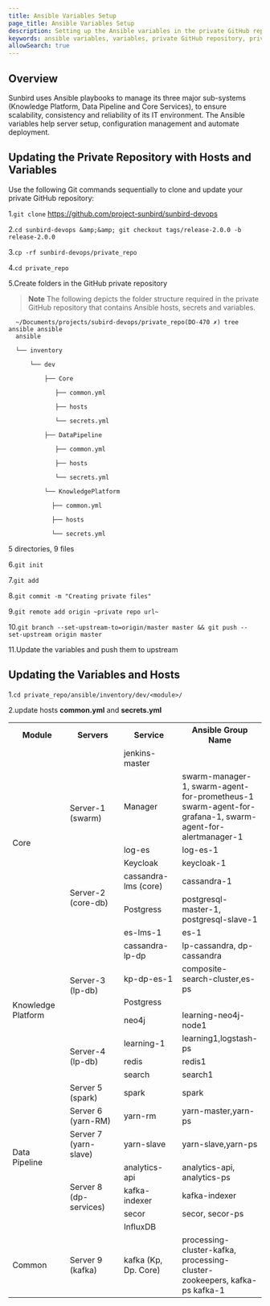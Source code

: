 ```yaml
---
title: Ansible Variables Setup
page_title: Ansible Variables Setup
description: Setting up the Ansible variables in the private GitHub repository
keywords: ansible variables, variables, private GitHub repository, private repo
allowSearch: true
---
```

## Overview

Sunbird uses Ansible playbooks to manage its three major sub-systems (Knowledge Platform, Data Pipeline and Core Services), to ensure scalability, consistency and reliability of its IT environment. The Ansible variables help server setup, configuration management and automate deployment.   

    
## Updating the Private Repository with Hosts and Variables

Use the following Git commands sequentially to clone and update your private GitHub repository: 

1.`git clone` <a href="https://project-sunbird/sunbird-devops">https://github.com/project-sunbird/sunbird-devops</a>

2.`cd sunbird-devops &amp;&amp; git checkout tags/release-2.0.0 -b release-2.0.0`

3.`cp -rf sunbird-devops/private_repo`

4.`cd private_repo`

5.Create folders in the GitHub private repository

> **Note** The following depicts the folder structure required in the private GitHub repository that contains Ansible hosts, secrets and variables.

      ~/Documents/projects/subird-devops/private_repo(DO-470 ✗) tree ansible ansible
      ansible

      └── inventory

          └── dev

              ├── Core

                 ├── common.yml

                 ├── hosts

                 └── secrets.yml

              ├── DataPipeline

                 ├── common.yml

                 ├── hosts

                 └── secrets.yml

              └── KnowledgePlatform

                ├── common.yml

                ├── hosts

                └── secrets.yml


5 directories, 9 files

6.`git init`

7.`git add`

8.`git commit -m "Creating private files"`

9.`git remote add origin ~private repo url~`

10.`git branch --set-upstream-to=origin/master master && git push --set-upstream origin master`

11.Update the variables and push them to upstream

## Updating the Variables and Hosts

1.`cd private_repo/ansible/inventory/dev/<module>/`

2.update hosts **common.yml** and **secrets.yml**

<table>
  <tr>
    <th style="width:25%">Module</th>
    <th style="width:25%">Servers</th>
    <th style="width:25%">Service</th>
    <th style="width:25%">Ansible Group Name</th>
  </tr>
  <tr>
    <td rowspan="7">Core</td>
    <td></td>
    <td>jenkins-master</td>
    <td></td>
  </tr>
  <tr>
    <td rowspan="2">Server-1 (swarm)</td>
    <td>Manager</td>
    <td>swarm-manager-1, swarm-agent-for-prometheus-1 swarm-agent-for-grafana-1, swarm-agent-for-alertmanager-1</td>
  </tr>
  <tr>
    <td>log-es</td>
    <td>log-es-1</td>
  </tr>   
  <tr>
    <td rowspan="4">Server-2 (core-db)</td>
    <td>Keycloak</td>
    <td>keycloak-1</td>
  </tr>  
  <tr>
    <td>cassandra-lms (core)</td>
    <td>cassandra-1</td>
  </tr>   
  <tr>
    <td>Postgress</td>
    <td>postgresql-master-1, postgresql-slave-1</td>
  </tr>   
  <tr>
    <td>es-lms-1</td>
    <td>es-1</td>
  </tr> 
  <tr>
    <td rowspan="7">Knowledge Platform</td>
    <td rowspan="4">Server-3 (lp-db)</td>
    <td>cassandra-lp-dp</td>
    <td>lp-cassandra, dp-cassandra</td>
  </tr>
  <tr>
    <td>kp-dp-es-1</td>
    <td>composite-search-cluster,es-ps</td>
  </tr>
  <tr>
    <td>Postgress</td>
    <td></td>
  </tr>
  <tr>
    <td>neo4j</td>
    <td>learning-neo4j-node1</td>
  </tr>
  <tr>
    <td rowspan="3">Server-4 (lp-db)</td>
    <td>learning-1</td>
    <td>learning1,logstash-ps</td>
  </tr>
  <tr>
    <td>redis</td>
    <td>redis1</td>
  </tr><tr>
    <td>search</td>
    <td>search1</td>
  </tr>
  <tr>
    <td rowspan="7">Data Pipeline</td>
    <td>Server 5 (spark)</td>
    <td>spark</td>
    <td>spark</td>
  </tr>
  <tr>
    <td>Server 6 (yarn-RM)</td>
    <td>yarn-rm </td>
    <td>yarn-master,yarn-ps</td>
  </tr>
  <tr>
    <td>Server 7 (yarn-slave)</td>
    <td>yarn-slave</td>
    <td>yarn-slave,yarn-ps</td>
  </tr>
  <tr>
    <td rowspan="4">Server 8 (dp-services)</td>
    <td>analytics-api</td>
    <td>analytics-api, analytics-ps</td>
  </tr>
  <tr>
    <td>kafka-indexer</td>
    <td>kafka-indexer</td>
  </tr>
  <tr>
    <td>secor</td>
    <td>secor, secor-ps</td>
  </tr>
  <tr>
    <td>InfluxDB</td>
    <td></td>
  </tr>
  <tr>
    <td>Common</td>
    <td>Server 9 (kafka)</td>
    <td>kafka (Kp, Dp. Core)</td>
    <td>processing-cluster-kafka, processing-cluster-zookeepers, kafka-ps
kafka-1</td>
  </tr>
</table>
